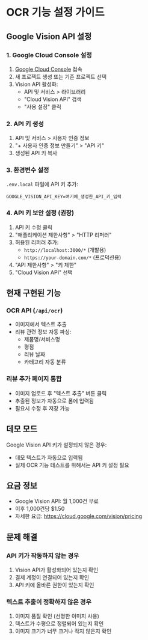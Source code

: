 # OCR 기능 설정 가이드

## Google Vision API 설정

### 1. Google Cloud Console 설정
1. [Google Cloud Console](https://console.cloud.google.com/) 접속
2. 새 프로젝트 생성 또는 기존 프로젝트 선택
3. Vision API 활성화:
   - API 및 서비스 > 라이브러리
   - "Cloud Vision API" 검색
   - "사용 설정" 클릭

### 2. API 키 생성
1. API 및 서비스 > 사용자 인증 정보
2. "+ 사용자 인증 정보 만들기" > "API 키"
3. 생성된 API 키 복사

### 3. 환경변수 설정
`.env.local` 파일에 API 키 추가:
```
GOOGLE_VISION_API_KEY=여기에_생성한_API_키_입력
```

### 4. API 키 보안 설정 (권장)
1. API 키 수정 클릭
2. "애플리케이션 제한사항" > "HTTP 리퍼러"
3. 허용된 리퍼러 추가:
   - `http://localhost:3000/*` (개발용)
   - `https://your-domain.com/*` (프로덕션용)
4. "API 제한사항" > "키 제한"
5. "Cloud Vision API" 선택

## 현재 구현된 기능

### OCR API (`/api/ocr`)
- 이미지에서 텍스트 추출
- 리뷰 관련 정보 자동 파싱:
  - 제품명/서비스명
  - 평점
  - 리뷰 날짜
  - 카테고리 자동 분류

### 리뷰 추가 페이지 통합
- 이미지 업로드 후 "텍스트 추출" 버튼 클릭
- 추출된 정보가 자동으로 폼에 입력됨
- 필요시 수정 후 저장 가능

## 데모 모드
Google Vision API 키가 설정되지 않은 경우:
- 데모 텍스트가 자동으로 입력됨
- 실제 OCR 기능 테스트를 위해서는 API 키 설정 필요

## 요금 정보
- Google Vision API: 월 1,000건 무료
- 이후 1,000건당 $1.50
- 자세한 요금: https://cloud.google.com/vision/pricing

## 문제 해결

### API 키가 작동하지 않는 경우
1. Vision API가 활성화되어 있는지 확인
2. 결제 계정이 연결되어 있는지 확인
3. API 키에 올바른 권한이 있는지 확인

### 텍스트 추출이 정확하지 않은 경우
1. 이미지 품질 확인 (선명한 이미지 사용)
2. 텍스트가 수평으로 정렬되어 있는지 확인
3. 이미지 크기가 너무 크거나 작지 않은지 확인